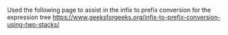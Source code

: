 Used the following page to assist in the infix to prefix conversion for the expression tree
https://www.geeksforgeeks.org/infix-to-prefix-conversion-using-two-stacks/ 
